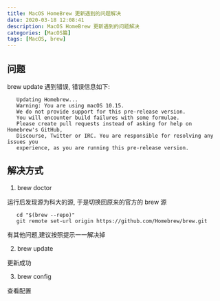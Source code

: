 ```yaml
---
title: MacOS HomeBrew 更新遇到的问题解决
date: 2020-03-18 12:08:41
description: MacOS HomeBrew 更新遇到的问题解决
categories: [MacOS篇]
tags: [MacOS, brew]
---
```


<!-- more -->
## 问题
brew update 遇到错误, 错误信息如下:

```shell script
   Updating Homebrew...
   Warning: You are using macOS 10.15.
   We do not provide support for this pre-release version.
   You will encounter build failures with some formulae.
   Please create pull requests instead of asking for help on Homebrew's GitHub,
   Discourse, Twitter or IRC. You are responsible for resolving any issues you
   experience, as you are running this pre-release version.
```

## 解决方式
1. brew doctor

运行后发现源为科大的源, 于是切换回原来的官方的 brew 源

```shell script
   cd "$(brew --repo)"
   git remote set-url origin https://github.com/Homebrew/brew.git
```

有其他问题,建议按照提示一一解决掉  

2. brew update

更新成功

3. brew config

查看配置

